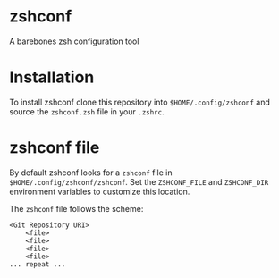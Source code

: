 # zshconf
A barebones zsh configuration tool

# Installation
To install zshconf clone this repository into `$HOME/.config/zshconf` and source the `zshconf.zsh` file in your `.zshrc`.

# zshconf file
By default zshconf looks for a `zshconf` file in `$HOME/.config/zshconf/zshconf`. Set the `ZSHCONF_FILE` and `ZSHCONF_DIR` environment variables to customize this location.  

The `zshconf` file follows the scheme:

```
<Git Repository URI>
	<file>
	<file>
	<file>
	<file>
... repeat ...
```
